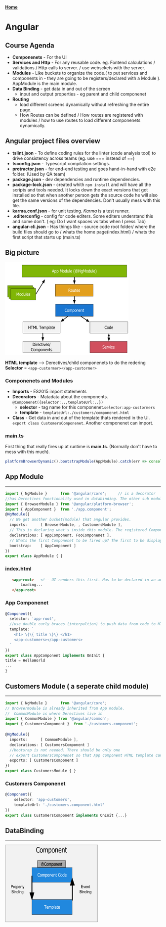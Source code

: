 **[Home](../index.md)**  
# Angular

## Course Agenda
- **Componenets** - For the UI  
- **Services and Http** - For any reusable code. eg. Fontend calculations / validations / Http calls to server. / use websckets with the server.
- **Modules** - Like buckets to organize the code.( to put services and components in - they are going to be registers/declared with a Module ). AppModule is the main module. 
- **Data Binding** - get data in and out of the screen
  - input and output properties - eg parent and child componenet  
- **Routing** 
  - load different screens dynamically without refreshing the entire page.
  - How Routes can be defined /  How routes are registered with modules / how to use routes to load different componenets dynamically.

## Angular project files overview
  
 - **tslint.json** - To define coding rules for the linter (code analysis tool) to drive consistency across teams (eg. use === instead of ==)
 - **tsconfig.json** - Typescript compilation settings.
 - **protractor.json** - for end-end testing and goes hand-in-hand with e2e folder. (Used by QA team)
 - **package.json** - dev dependencies and runtime dependencies.
 - **package-lock.json** - created whith ```npm install``` and will have all the scripts and tools needed. It locks down the exact versions that got installed so that when another person gets the source code he will also get the same versions of the dependencies. Don't usually mess with this file.
 - **karma.conf.json** - for unit testing. *Karma* is a test runner.
 - **.editerconfig** - config for code editers. Some editers understand this and some don't. ( eg: Do I want spaces vs tabs when I press Tab)
 - **angular-cli.json** - Has things like - source code root folder/ where the build files should go to / whats the home page(index.html) / whats the first script that starts up (main.ts)
 
## Big picture 
<img src="/assets/images/AngularBigPicture.png" alt="drawing" width="400" height="300"/>
  
**HTML template** --> Derectives/child componenets to do the redering       
**Selector** = ```<app-custormer></app-custormer>```

### Componenets and Modules
- **Imports** - ES2015 import statements
- **Decorators** - Matadata about the components. ```@Componenet({selector:..,templateUrl:..})```
  - **selector** - tag name for this componenet.```selector:app-custormers```
  - **template** - ```templateUrl:./customers/componenet.html```
- **Class** - Get data in and out of the template thats rendered in the UI. ```export class CustomersComponenet```. Another componenet can import.

### main.ts
First thing that really fires up at runtime is **main.ts**. (Normally don't have to mess with this much).
```typescript
platformBrowserDynamic().bootstrapModule(AppModule).catch(err => console.log(err)); // Whats the first bucket(module) to fire up ?
```
## App Module
______________
```typescript
import { NgModule }      from '@angular/core';     // is a decorator
//has Derectives functionality used in databinding. The other sub modules in the app can use this import.No need to import again.
import { BrowserModule } from '@angular/platform-browser';  
import { AppComponent }  from './app.component';
@NgModule({
  // We get another bucket(module) that angular provides.
  imports:      [ BrowserModule, , CustomersModule ],  
  // This is declaring what's inside this module. The registered Componenets in this Module
  declarations: [ AppComponent, FooComponenet ], 
  // Whats the first Componenet to be fired up? The first to be displayed in the UI?
  bootstrap:    [ AppComponent ]  
})
export class AppModule { }
```
### index.html
```html
   <app-root>   <!-- UI renders this first. Has to be declared in an angular componenet selector-->
       Loading...
   </app-root>
```
### App Componenet

```typescript
@Component({ 
  selector: 'app-root',
  //use double curly braces (interpaltion) to push data from code to HTML template.
  template: `
    <h1> \{\{ title \}\} </h1> 
    <app-customers></app-customers>
  `
})
export class AppComponent implements OnInit { 
title = HelloWorld
...
}
```

## Customers Module ( a seperate child module)
_______________________________________________
```typescript
import { NgModule }      from '@angular/core';
// Browsermodule is already inherited from App module.
//  CommonModule is where Derectives live in
import { CommonModule } from '@angular/common';
import { CustomersComponent }  from './customers.component';

@NgModule({
  imports:      [ CommonModule ],
  declarations: [ CustomersComponent ]
  //bootsrap is not needed. There should be only one 
  // export CustomersComponenet so that App component HTML template can use it as <app-customers></app-customers>
  exports: [ CustomersComponent ]
})
export class CustomersModule { }
```
### Customers Componenet
```typescript
@Component({
    selector: 'app-customers',
    templateUrl: './customers.component.html'
})
export class CustomersComponent implements OnInit {...}
```

## DataBinding
--------------
<img src="/assets/images/AngularDataBinding.png" alt="drawing" width="300" height="250"/>

